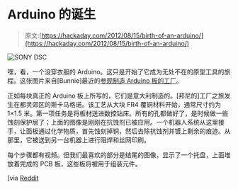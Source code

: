# Arduino 的诞生

> 原文:[https://hackaday.com/2012/08/15/birth-of-an-arduino/](https://hackaday.com/2012/08/15/birth-of-an-arduino/)

![](../Images/b9736e25136501ed68520347f459021d.png "SONY DSC")

嘿，看，一个没穿衣服的 Arduino。这只是开始了它成为无处不在的原型工具的旅程。这张图片来自[Bunnie]最近的[参观制造 Arduino 板的工厂](http://www.bunniestudios.com/blog/?p=2407)。

正如每块真正的 Arduino 板上所写的，它们是意大利制造的。[邦尼的]工厂之旅发生在都灵郊区的斯卡马格诺。该工艺从大块 FR4 覆铜材料开始，通常尺寸约为 1×1.5 米。第一项任务是将板材送进数控钻床。所有的孔都做好了，是时候做一些蚀刻保护层了；上面的图像是刚刚在抗蚀剂已被应用。一个机器人系统从这里接手，让面板通过化学物质，首先蚀刻掉铜，然后去除抗蚀剂并镀上剩余的痕迹。从那里，它被送到另一台机器上进行阻焊和丝网印刷。

每个步骤都有视频。但我们最喜欢的部分是结尾的图像，显示了一个托盘，上面堆放着完成的 PCB 板，这些板将被用于组装元件。

[via [Reddit](http://www.reddit.com/r/arduino/comments/y6xw7/where_arduinos_are_born_touring_a_pcb_factory/)